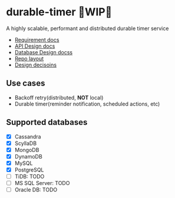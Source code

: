 # durable-timer 🚧WIP🚧
A highly scalable, performant and distributed durable timer service

* [Requirement docs](./REQUIREMENTS.md)
* [API Design docs](./docs/design/api-design.md)
* [Database Design docss](./docs/design/database-design.md)
* [Repo layout](./docs/repo-layout.md)
* [Design decisoins](./DECISION_LOG.md)

## Use cases
* Backoff retry(distributed, **NOT** local)
* Durable timer(reminder notification, scheduled actions, etc)


## Supported databases
* [x] Cassandra
* [x] ScyllaDB
* [x] MongoDB
* [x] DynamoDB
* [x] MySQL
* [x] PostgreSQL
* [ ] TiDB: TODO
* [ ] MS SQL Server: TODO
* [ ] Oracle DB: TODO
